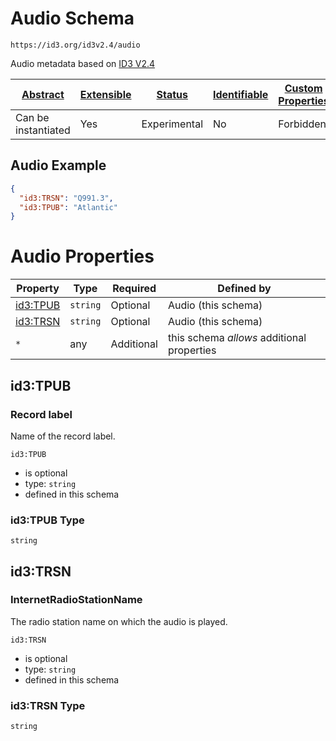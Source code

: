 
# Audio Schema

```
https://id3.org/id3v2.4/audio
```

Audio metadata based on [ID3 V2.4](https://id3.org/id3v2.4.0-frames)

| [Abstract](../../../abstract.md) | [Extensible](../../../extensions.md) | [Status](../../../status.md) | [Identifiable](../../../id.md) | [Custom Properties](../../../extensions.md) | [Additional Properties](../../../extensions.md) | Defined In |
|----------------------------------|--------------------------------------|------------------------------|--------------------------------|---------------------------------------------|-------------------------------------------------|------------|
| Can be instantiated | Yes | Experimental | No | Forbidden | Permitted | [external/id3/audio.schema.json](external/id3/audio.schema.json) |

## Audio Example
```json
{
  "id3:TRSN": "Q991.3",
  "id3:TPUB": "Atlantic"
}
```

# Audio Properties

| Property | Type | Required | Defined by |
|----------|------|----------|------------|
| [id3:TPUB](#id3tpub) | `string` | Optional | Audio (this schema) |
| [id3:TRSN](#id3trsn) | `string` | Optional | Audio (this schema) |
| `*` | any | Additional | this schema *allows* additional properties |

## id3:TPUB
### Record label

Name of the record label.

`id3:TPUB`
* is optional
* type: `string`
* defined in this schema

### id3:TPUB Type


`string`






## id3:TRSN
### InternetRadioStationName

The radio station name on which the audio is played.

`id3:TRSN`
* is optional
* type: `string`
* defined in this schema

### id3:TRSN Type


`string`






